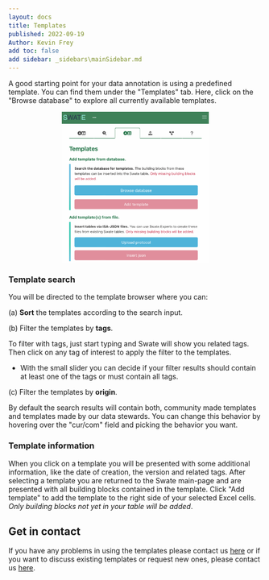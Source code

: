```yaml
---
layout: docs
title: Templates
published: 2022-09-19
Author: Kevin Frey
add toc: false
add sidebar: _sidebars\mainSidebar.md
---
```


A good starting point for your data annotation is using a predefined template. You can find them under the "Templates" tab. Here, click on the "Browse database" to explore all currently available templates.

<p style="justify-content: center; display: flex">
<img src="../../img/swate-tab-templates.png" style="height: 300px"  />
</p>

### Template search

You will be directed to the template browser where you can:

(a) **Sort** the templates according to the search input.

(b) Filter the templates by **tags**.

To filter with tags, just start typing and Swate will show you related tags. Then click on any tag of interest to apply the filter to the templates.
- With the small slider you can decide if your filter results should contain at least one of the tags or must contain all tags.

(c) Filter the templates by **origin**.

By default the search results will contain both, community made templates and templates made by our data stewards. You can change this behavior by hovering over the "cur/com" field and picking the behavior you want. 

### Template information

When you click on a template you will be presented with some additional information, like the date of creation, the version and related tags. After selecting a template you are returned to the Swate main-page and are presented with all building blocks contained in the template. Click "Add template" to add the template to the right side of your selected Excel cells. *Only building blocks not yet in your table will be added*.

## Get in contact

If you have any problems in using the templates please contact us [here](https://github.com/nfdi4plants/Swate/issues/new/choose) or if you want to discuss existing templates or request new ones, please contact us [here](https://github.com/nfdi4plants/SWATE_templates/issues/new/choose).
